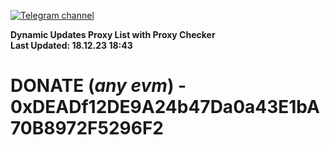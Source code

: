 [![Telegram channel](https://img.shields.io/endpoint?url=https://runkit.io/damiankrawczyk/telegram-badge/branches/master?url=https://t.me/n4z4v0d)](https://t.me/n4z4v0d) 

**Dynamic Updates Proxy List with Proxy Checker**  
**Last Updated: 18.12.23 18:43**

# DONATE (_any evm_) - 0xDEADf12DE9A24b47Da0a43E1bA70B8972F5296F2

